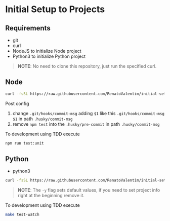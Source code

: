 # Initial Setup to Projects

## Requirements

- git
- curl
- NodeJS to initialize Node project
- Python3 to initialize Python project

> **NOTE**: No need to clone this repository, just run the specified curl.

## Node

```BASH
curl -fsSL https://raw.githubusercontent.com/RenatoValentim/initial-setup-project/main/node-initial-setup-project.sh | bash
```

Post config

1. change `.git/hooks/commit-msg` adding `$1` like this `.git/hooks/commit-msg $1` in path `.husky/commit-msg`
2. remove `npm test` into the `.husky/pre-commit` in path `.husky/commit-msg`

To development using TDD execute

```BASH
npm run test:unit
``` 

## Python

- python3

```BASH
curl -fsSL https://raw.githubusercontent.com/RenatoValentim/initial-setup-project/main/python-initial-setup-project.sh | bash -s -- -y
```

> **NOTE**: The `-y` flag sets default values, if you need to set project info right at the beginning remove it.

To development using TDD execute

```BASH
make test-watch
``` 
